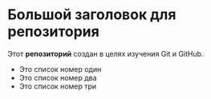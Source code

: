 # Большой заголовок для репозитория
Этот **репозиторий** создан в целях изучения Git и GitHub.

- Это список номер один
- Это список номер два
- Это список номер три
